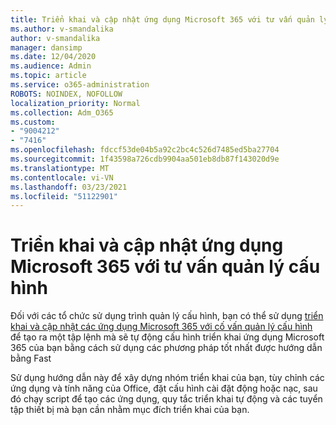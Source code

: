 ```yaml
---
title: Triển khai và cập nhật ứng dụng Microsoft 365 với tư vấn quản lý cấu hình
ms.author: v-smandalika
author: v-smandalika
manager: dansimp
ms.date: 12/04/2020
ms.audience: Admin
ms.topic: article
ms.service: o365-administration
ROBOTS: NOINDEX, NOFOLLOW
localization_priority: Normal
ms.collection: Adm_O365
ms.custom:
- "9004212"
- "7416"
ms.openlocfilehash: fdccf53de04b5a92c2bc4c526d7485ed5ba27704
ms.sourcegitcommit: 1f43598a726cdb9904aa501eb8db87f143020d9e
ms.translationtype: MT
ms.contentlocale: vi-VN
ms.lasthandoff: 03/23/2021
ms.locfileid: "51122901"
---
```

# <a name="deploy-and-update-microsoft-365-apps-with-configuration-manager-advisor"></a>Triển khai và cập nhật ứng dụng Microsoft 365 với tư vấn quản lý cấu hình

Đối với các tổ chức sử dụng trình quản lý cấu hình, bạn có thể sử dụng [triển khai và cập nhật các ứng dụng Microsoft 365 với cố vấn quản lý cấu hình](https://go.microsoft.com/fwlink/?linkid=2146549) để tạo ra một tập lệnh mà sẽ tự động cấu hình triển khai ứng dụng Microsoft 365 của bạn bằng cách sử dụng các phương pháp tốt nhất được hướng dẫn bằng Fast

Sử dụng hướng dẫn này để xây dựng nhóm triển khai của bạn, tùy chỉnh các ứng dụng và tính năng của Office, đặt cấu hình cài đặt động hoặc nạc, sau đó chạy script để tạo các ứng dụng, quy tắc triển khai tự động và các tuyển tập thiết bị mà bạn cần nhằm mục đích triển khai của bạn.
